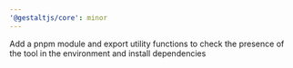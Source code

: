 ```yaml
---
'@gestaltjs/core': minor
---
```


Add a pnpm module and export utility functions to check the presence of the tool in the environment and install dependencies
